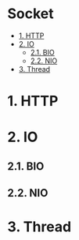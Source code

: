 <h1> Socket </h2>

<!-- TOC -->

- [1. HTTP](#1-http)
- [2. IO](#2-io)
  - [2.1. BIO](#21-bio)
  - [2.2. NIO](#22-nio)
- [3. Thread](#3-thread)

<!-- /TOC -->

# 1. HTTP

# 2. IO

## 2.1. BIO

## 2.2. NIO

# 3. Thread
